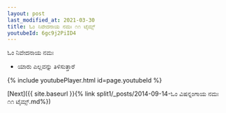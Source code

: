 ```yaml
---
layout: post
last_modified_at: 2021-03-30
title: ಓಂ ನಿವೇದನಾಯ ನಮಃ ೧೧ ಟೈಮ್ಸ್
youtubeId: 6gc9j2PiID4
---
```

 
 
 ಓಂ ನಿವೇದನಾಯ ನಮಃ  
 
 -  ಯಾರು ಎಲ್ಲವನ್ನು ತಿಳಿಸುತ್ತಾರೆ 
 
  
 
  
 
 
 
 
 
 


{% include youtubePlayer.html id=page.youtubeId %}
 
[Next]({{ site.baseurl }}{% link  split1/_posts/2014-09-14-ಓಂ ವಿಷನ್ನಂಗಾಯ ನಮಃ ೧೧ ಟೈಮ್ಸ್.md%})
 
